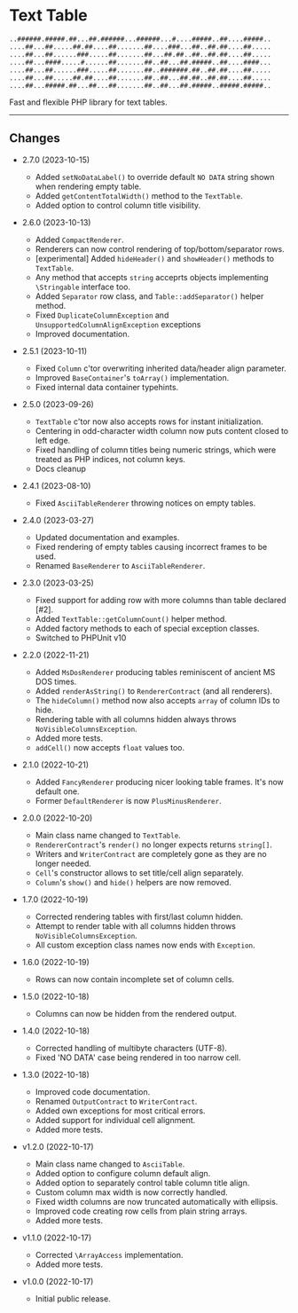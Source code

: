 # Text Table

```ascii
..######.#####.##...##.######...######...#....#####..##....#####..
....##...##.....##.##....##.......##....###...##..##.##....##.....
....##...##......###.....##.......##...##.##..##..##.##....##.....
....##...####.....#......##.......##..##...##.#####..##....####...
....##...##......###.....##.......##..#######.##..##.##....##.....
....##...##.....##.##....##.......##..##...##.##..##.##....##.....
....##...#####.##...##...##.......##..##...##.#####..#####.#####..
```

Fast and flexible PHP library for text tables.

---

## Changes

* 2.7.0 (2023-10-15)
  * Added `setNoDataLabel()` to override default `NO DATA` string shown when rendering empty table.
  * Added `getContentTotalWidth()` method to the `TextTable`.
  * Added option to control column title visibility.


* 2.6.0 (2023-10-13)
  * Added `CompactRenderer`.
  * Renderers can now control rendering of top/bottom/separator rows.
  * [experimental] Added `hideHeader()` and `showHeader()` methods to `TextTable`.
  * Any method that accepts `string` acceprts objects implementing `\Stringable` interface too.
  * Added `Separator` row class, and `Table::addSeparator()` helper method.
  * Fixed `DuplicateColumnException` and `UnsupportedColumnAlignException` exceptions
  * Improved documentation.


* 2.5.1 (2023-10-11)
  * Fixed `Column` c'tor overwriting inherited data/header align parameter.
  * Improved `BaseContainer`'s `toArray()` implementation.
  * Fixed internal data container typehints.


* 2.5.0 (2023-09-26)
  * `TextTable` c'tor now also accepts rows for instant initialization.
  * Centering in odd-character width column now puts content closed to left edge.
  * Fixed handling of column titles being numeric strings, which were treated as PHP indices, not
    column keys.
  * Docs cleanup


* 2.4.1 (2023-08-10)
  * Fixed `AsciiTableRenderer` throwing notices on empty tables.


* 2.4.0 (2023-03-27)
  * Updated documentation and examples.
  * Fixed rendering of empty tables causing incorrect frames to be used.
  * Renamed `BaseRenderer` to `AsciiTableRenderer`.


* 2.3.0 (2023-03-25)
  * Fixed support for adding row with more columns than table declared [#2].
  * Added `TextTable::getColumnCount()` helper method.
  * Added factory methods to each of special exception classes.
  * Switched to PHPUnit v10


* 2.2.0 (2022-11-21)
  * Added `MsDosRenderer` producing tables reminiscent of ancient MS DOS times.
  * Added `renderAsString()` to `RendererContract` (and all renderers).
  * The `hideColumn()` method now also accepts `array` of column IDs to hide.
  * Rendering table with all columns hidden always throws `NoVisibleColumnsException`.
  * Added more tests.
  * `addCell()` now accepts `float` values too.


* 2.1.0 (2022-10-21)
  * Added `FancyRenderer` producing nicer looking table frames. It's now default one.
  * Former `DefaultRenderer` is now `PlusMinusRenderer`.


* 2.0.0 (2022-10-20)
  * Main class name changed to `TextTable`.
  * `RendererContract`'s `render()` no longer expects returns `string[]`.
  * Writers and `WriterContract` are completely gone as they are no longer needed.
  * `Cell`'s constructor allows to set title/cell align separately.
  * `Column`'s `show()` and `hide()` helpers are now removed.


* 1.7.0 (2022-10-19)
  * Corrected rendering tables with first/last column hidden.
  * Attempt to render table with all columns hidden throws `NoVisibleColumnsException`.
  * All custom exception class names now ends with `Exception`.


* 1.6.0 (2022-10-19)
  * Rows can now contain incomplete set of column cells.


* 1.5.0 (2022-10-18)
  * Columns can now be hidden from the rendered output.


* 1.4.0 (2022-10-18)
  * Corrected handling of multibyte characters (UTF-8).
  * Fixed 'NO DATA' case being rendered in too narrow cell.


* 1.3.0 (2022-10-18)
  * Improved code documentation.
  * Renamed `OutputContract` to `WriterContract`.
  * Added own exceptions for most critical errors.
  * Added support for individual cell alignment.
  * Added more tests.


* v1.2.0 (2022-10-17)
  * Main class name changed to `AsciiTable`.
  * Added option to configure column default align.
  * Added option to separately control table column title align.
  * Custom column max width is now correctly handled.
  * Fixed width columns are now truncated automatically with ellipsis.
  * Improved code creating row cells from plain string arrays.
  * Added more tests.


* v1.1.0 (2022-10-17)
  * Corrected `\ArrayAccess` implementation.
  * Added more tests.


* v1.0.0 (2022-10-17)
  * Initial public release.
